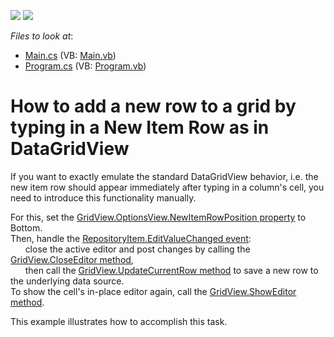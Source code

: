 <!-- default badges list -->
[![](https://img.shields.io/badge/Open_in_DevExpress_Support_Center-FF7200?style=flat-square&logo=DevExpress&logoColor=white)](https://supportcenter.devexpress.com/ticket/details/E2891)
[![](https://img.shields.io/badge/📖_How_to_use_DevExpress_Examples-e9f6fc?style=flat-square)](https://docs.devexpress.com/GeneralInformation/403183)
<!-- default badges end -->
<!-- default file list -->
*Files to look at*:

* [Main.cs](./CS/WindowsApplication3/Main.cs) (VB: [Main.vb](./VB/WindowsApplication3/Main.vb))
* [Program.cs](./CS/WindowsApplication3/Program.cs) (VB: [Program.vb](./VB/WindowsApplication3/Program.vb))
<!-- default file list end -->
# How to add a new row to a grid by typing in a New Item Row as in DataGridView


<p>If you want to exactly emulate the standard DataGridView behavior, i.e. the new item row should appear immediately after typing in a column's cell, you need to introduce this functionality manually. </p><p>For this, set the <a href="http://documentation.devexpress.com/#WindowsForms/DevExpressXtraGridViewsGridGridOptionsView_NewItemRowPositiontopic"><u>GridView.OptionsView.NewItemRowPosition property</u></a> to Bottom. <br />
Then, handle the <a href="http://documentation.devexpress.com/#WindowsForms/DevExpressXtraEditorsRepositoryRepositoryItem_EditValueChangedtopic"><u>RepositoryItem.EditValueChanged event</u></a>: <br />
      close the active editor and post changes by calling the <a href="http://documentation.devexpress.com/#WindowsForms/DevExpressXtraGridViewsBaseBaseView_CloseEditortopic"><u>GridView.CloseEditor method</u></a>, <br />
      then call the <a href="http://documentation.devexpress.com/#WindowsForms/DevExpressXtraGridViewsBaseColumnView_UpdateCurrentRowtopic"><u>GridView.UpdateCurrentRow method</u></a> to save a new row to the underlying data source. <br />
To show the cell's in-place editor again, call the <a href="http://documentation.devexpress.com/#WindowsForms/DevExpressXtraGridViewsGridGridView_ShowEditortopic"><u>GridView.ShowEditor method</u></a>.</p><p>This example illustrates how to accomplish this task. </p>

<br/>


